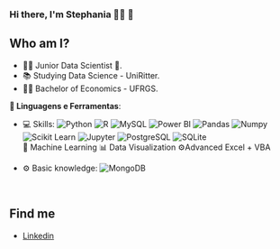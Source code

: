 ### **Hi there, I'm Stephania** 👩‍💻 👋

## Who am I? 

* 👩‍💻 Junior Data Scientist 🥰.
* 📚 Studying Data Science - UniRitter.
* 👩‍🎓 Bachelor of Economics - UFRGS.

<b>🚀 Linguagens e Ferramentas</b>:

 - 💻 Skills:
 ![Python](https://img.shields.io/badge/-Python-black?style=flat-square&logo=Python)
 ![R](https://img.shields.io/badge/-R-black?style=flat-square&logo=R)
 ![MySQL](https://img.shields.io/badge/-MySQL-black?style=flat-square&logo=MySQL)
 ![Power BI](https://img.shields.io/badge/-Power%20BI-black?style=plastic&logo=Power-BI)
 ![Pandas](https://img.shields.io/badge/-Pandas-black?style=flat-square&logo=Pandas)
 ![Numpy](https://img.shields.io/badge/-Numpy-black?style=flat-square&logo=Numpy)
 ![Scikit Learn](https://img.shields.io/badge/-Scikit%20Learn-black?style=flat-square&logo=scikit-learn)
 ![Jupyter](https://img.shields.io/badge/-Jupyter-black?style=flat-square&logo=Jupyter)
 ![PostgreSQL](https://img.shields.io/badge/-PostgreSQL-black?style=flat-square&logo=PostgreSQL)
 ![SQLite](https://img.shields.io/badge/-SQLite-black?style=flat-square&logo=SQLite)
  <br>🔮 Machine Learning
  📊 Data Visualization
  ⚙️Advanced Excel + VBA

 
 - ⚙️ Basic knowledge:
 ![MongoDB](https://img.shields.io/badge/-MongoDB-black?style=plastic&logo=Mongodb)
  <br>

## Find me 

*  [Linkedin]( https://www.linkedin.com/in/stephania-vellinho/)

<!--
**Stephaniav1901/Stephaniav1901** is a ✨ _special_ ✨ repository because its `README.md` (this file) appears on your GitHub profile.

Here are some ideas to get you started:

- 🔭 I’m currently working on ...
- 🌱 I’m currently learning ...
- 👯 I’m looking to collaborate on ...
- 🤔 I’m looking for help with ...
- 💬 Ask me about ...
- 📫 How to reach me: ...
- 😄 Pronouns: ...
- ⚡ Fun fact: ...
-->

